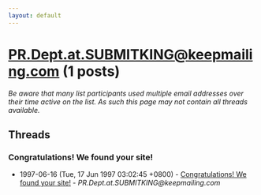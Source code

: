 ```yaml
---
layout: default
---
```


# PR.Dept.at.SUBMITKING@keepmailing.com (1 posts)

_Be aware that many list participants used multiple email addresses over their time active on the list. As such this page may not contain all threads available._

## Threads

### Congratulations!  We found your site!
+ 1997-06-16 (Tue, 17 Jun 1997 03:02:45 +0800) - [Congratulations!  We found your site!](/archive/1997/06/ee131cde94bd75ed4fc698bdf85608164878d697d02c993ca22e7f00bbc207ae) - _PR.Dept.at.SUBMITKING@keepmailing.com_

